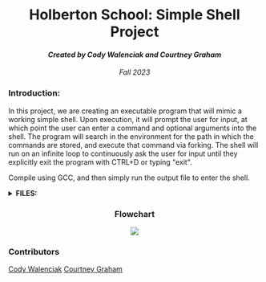   <h1 align="center">Holberton School: Simple Shell Project</h1>
  <h4 align="center"><i>Created by Cody Walenciak and Courtney Graham</i></h4>
  <p align="center"><i>Fall 2023</i>
    <h3>Introduction:</h3>
  <p>In this project, we are creating an executable program that will mimic a working simple shell.
  Upon execution, it will prompt the user for input, at which point the user can enter a command and optional arguments into the shell.
  The program will search in the environment for the path in which the commands are stored, and execute that command via forking. 
  The shell will run on an infinite loop to continuously ask the user for input until they explicitly exit the program with CTRL+D or typing "exit".
  </p>
  <p>Compile using GCC, and then simply run the output file to enter the shell.</p>
  <details>
    <summary><b>FILES:</b></summary>
    <ul>
      <li><b>SHELL.H</b> - header file for simple shell project. This header file includes the prototypes for all of our functions needed for the simple shell program</li>
      <li><b><u>FUNCTIONS.C</b></u> - helper functions for tokenizing strings including the user input and path, retrieiving the environment path, giving the user the ability to exit the shell, freeing memory, and handling spaces in command line </li>
        <li><b><u>FORK.C</b></u> - contains functions for validating/creating valid path and then initiating child process which executes user command using that path.
          <li><b><u>SHELL.C</b></u> - main function which contains infinite loop to continously prompt user for input, and ensures memory is managed correctly</li>
            <li><b><u>MAN_1_SIMPLE_SHELL</b></u> - man page for simple shell
              <li><b><u>AUTHORS</u></b> - authors page showing contributors</li>
            </ul>
            </details>
<h3 align="center">Flowchart</h3>
<p align="center">
  <img src="https://github.com/Cody-j-w/holbertonschool-simple_shell/assets/132097902/0400866d-3b72-4571-90ac-aaa33776cd87">
</p>
            </body>
            </html>

### Contributors
[Cody Walenciak](https://www.linkedin.com/in/cody-walenciak/)
[Courtney Graham](https://www.linkedin.com/in/courtney-graham918/)

